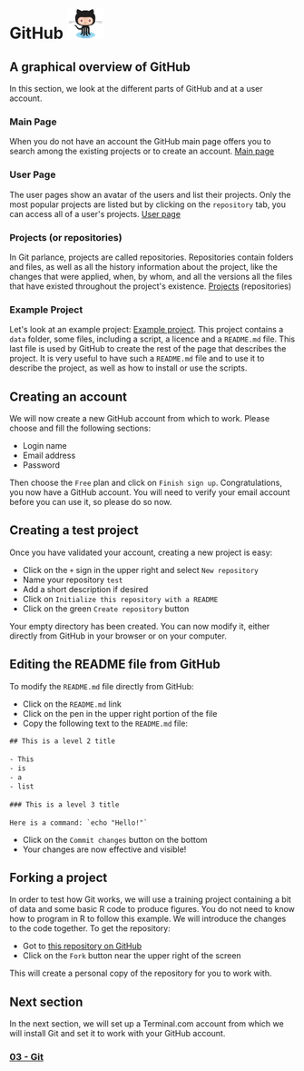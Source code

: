 # GitHub ![octocat](../images/Octocat_small.png)

## A graphical overview of GitHub
In this section, we look at the different parts of GitHub and at a user
account.

### Main Page
When you do not have an account the GitHub main page offers you to search among
the existing projects or to create an account. [Main page](https://github.com)

### User Page
The user pages show an avatar of the users and list their projects. Only the
most popular projects are listed but by clicking on the `repository` tab, you
can access all of a user's projects. [User page](https://github.com/enormandeau)

### Projects (or repositories)
In Git parlance, projects are called repositories. Repositories contain folders
and files, as well as all the history information about the project, like the
changes that were applied, when, by whom, and all the versions all the files
that have existed throughout the project's existence.
[Projects](https://github.com/enormandeau?tab=repositories) (repositories)

### Example Project
Let's look at an example project: [Example
project](https://github.com/enormandeau/meditation-timer). This project
contains a `data` folder, some files, including a script, a licence and a
`README.md` file. This last file is used by GitHub to create the rest of the
page that describes the project. It is very useful to have such a `README.md`
file and to use it to describe the project, as well as how to install or use
the scripts.

## Creating an account
We will now create a new GitHub account from which to work. Please choose and
fill the following sections:

- Login name
- Email address
- Password

Then choose the `Free` plan and click on `Finish sign up`. Congratulations, you
now have a GitHub account. You will need to verify your email account before
you can use it, so please do so now.

## Creating a test project
Once you have validated your account, creating a new project is easy: 

- Click on the `+` sign in the upper right and select `New repository`
- Name your repository `test`
- Add a short description if desired
- Click on `Initialize this repository with a README`
- Click on the green `Create repository` button

Your empty directory has been created. You can now modify it, either directly
from GitHub in your browser or on your computer.

## Editing the README file from GitHub
To modify the `README.md` file directly from GitHub:

- Click on the `README.md` link
- Click on the pen in the upper right portion of the file
- Copy the following text to the `README.md` file:

```
## This is a level 2 title

- This
- is
- a
- list

### This is a level 3 title

Here is a command: `echo "Hello!"`
```

  - Click on the `Commit changes` button on the bottom
  - Your changes are now effective and visible!

## Forking a project
In order to test how Git works, we will use a training project containing a bit
of data and some basic R code to produce figures. You do not need to know how
to program in R to follow this example. We will introduce the changes to the
code together. To get the repository:

- Got to [this repository on GitHub](https://github.com/enormandeau/github_repository)
- Click on the `Fork` button near the upper right of the screen

This will create a personal copy of the repository for you to work with.

## Next section
In the next section, we will set up a Terminal.com account from which we will
install Git and set it to work with your GitHub account.

### [03 - Git](03_git.md)

